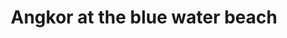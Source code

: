 ---
title: Angkor at the blue water beach 
category: blog
lat: 10.58145
lng: 103.3064
image: https://s3-us-west-2.amazonaws.com/travels2013/2014-01-23 22:04:54 PST.jpg
observation: 20140123220454PST
---